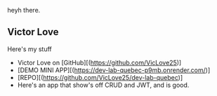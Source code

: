 heyh there. 


## Victor Love
Here's my stuff
- Victor Love on [GitHub][(https://github.com/VicLove25)]
- [DEMO MINI APP][(https://dev-lab-quebec-p9mb.onrender.com/)]
- [REPO][(https://github.com/VicLove25/dev-lab-quebec)]
- Here's an app that show's off CRUD and JWT, and is good.
